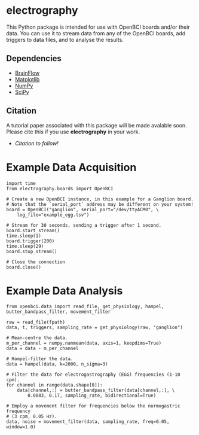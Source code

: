 electrography
=============

This Python package is intended for use with OpenBCI boards and/or their data. You can use it to stream data from any of the OpenBCI boards, add triggers to data files, and to analyse the results.

Dependencies
------------

- [BrainFlow](https://brainflow.org/)
- [Matplotlib](https://matplotlib.org/)
- [NumPy](https://numpy.org/)
- [SciPy](https://scipy.org/)

Citation
--------

A tutorial paper associated with this package will be made avalable soon. Please cite this if you use **electrography** in your work.

- *Citation to follow!*

Example Data Acquisition
========================

```.python
import time
from electrography.boards import OpenBCI

# Create a new OpenBCI instance, in this example for a Ganglion board.
# Note that the `serial_port` address may be different on your system!
board = OpenBCI("ganglion", serial_port="/dev/ttyACM0", \
    log_file="example_egg.tsv")

# Stream for 30 seconds, sending a trigger after 1 second.
board.start_stream()
time.sleep(1)
board.trigger(200)
time.sleep(29)
board.stop_stream()

# Close the connection
board.close()
```

Example Data Analysis
=====================

```.python
from openbci.data import read_file, get_physiology, hampel, butter_bandpass_filter, movement_filter

raw = read_file(fpath)
data, t, triggers, sampling_rate = get_physiology(raw, "ganglion")

# Mean-centre the data.
m_per_channel = numpy.nanmean(data, axis=1, keepdims=True)
data = data - m_per_channel

# Hampel-filter the data.
data = hampel(data, k=2000, n_sigma=3)

# Filter the data for electrogastrography (EGG) frequencies (1-10 cpm).
for channel in range(data.shape[0]):
    data[channel,:] = butter_bandpass_filter(data[channel,:], \
        0.0083, 0.17, sampling_rate, bidirectional=True)

# Employ a movement filter for frequencies below the normogastric frequency 
# (3 cpm, 0.05 Hz).
data, noise = movement_filter(data, sampling_rate, freq=0.05, window=1.0)
```

